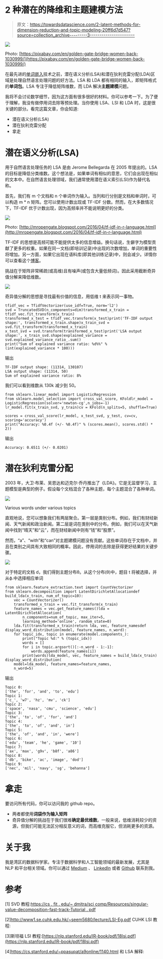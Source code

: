 # 2 种潜在的降维和主题建模方法

> 原文：<https://towardsdatascience.com/2-latent-methods-for-dimension-reduction-and-topic-modeling-20ff6d7d547?source=collection_archive---------3----------------------->

![](img/6de0ed71b574fc5a607b838e745c1268.png)

Photo: [https://pixabay.com/en/golden-gate-bridge-women-back-1030999/](https://pixabay.com/en/golden-gate-bridge-women-back-1030999/)

在最先进的[单词嵌入](/3-silver-bullets-of-word-embedding-in-nlp-10fa8f50cc5a)技术之前，潜在语义分析(LSA)和潜在狄利克雷分配(LDA)区域是处理自然语言处理问题的好方法。LSA 和 LDA 都有相同的输入，即矩阵格式的**单词包**。LSA 专注于降低矩阵维数，而 LDA 解决**主题建模**问题。

我将不会讨论数学细节，因为这方面有很多很好的材料。你可以参考一下。为了便于理解，我没有做停用词去除等预处理。当你使用 LSA、LSI 和 LDA 时，这是很关键的部分。看完这篇文章，你会知道:

*   潜在语义分析(LSA)
*   潜在狄利克雷分配
*   拿走

# 潜在语义分析(LSA)

用于自然语言处理任务的 LSA 是由 Jerome Bellegarda 在 2005 年提出的。LSA 的目标是降低分类维数。这个想法是，如果单词有相似的意思，它们会出现在相似的文本中。在自然语言处理领域，我们通常使用潜在语义索引(LSI)作为替代名称。

首先，我们有 m 个文档和 n 个单词作为输入。当列和行分别是文档和单词时，可以构造 m * n 矩阵。您可以使用计数出现或 TF-IDF 分数。然而，在大多数情况下，TF-IDF 优于计数出现，因为高频率并不能说明更好的分类。

![](img/23fe08ef25361d12c7f3ed244a87e02a.png)

Photo: [http://mropengate.blogspot.com/2016/04/tf-idf-in-r-language.html](http://mropengate.blogspot.com/2016/04/tf-idf-in-r-language.html)

TF-IDF 的思想是高频可能不能提供太多的信息增益。换句话说，生僻字为模型贡献了更多的权重。如果在同一文档(即培训记录)中出现的次数增加，单词的重要性将增加。另一方面，如果它出现在语料库(即其他训练记录)中，则会减少。详情你可以查看这个[博客](/3-basic-approaches-in-bag-of-words-which-are-better-than-word-embeddings-c2cbc7398016)。

挑战在于矩阵非常稀疏(或高维)且有噪声(或包含大量低频词)。因此采用截断奇异值分解来降低维数。

![](img/e884ca7e35e4d53b10d8ac47c70f8fd4.png)

奇异值分解的思想是寻找最有价值的信息，用低维 t 来表示同一事物。

```
tfidf_vec = TfidfVectorizer(use_idf=True, norm='l2')
svd = TruncatedSVD(n_components=dim)transformed_x_train = tfidf_vec.fit_transform(x_train)
transformed_x_test = tfidf_vec.transform(x_test)print('TF-IDF output shape:', transformed_x_train.shape)x_train_svd = svd.fit_transform(transformed_x_train)
x_test_svd = svd.transform(transformed_x_test)print('LSA output shape:', x_train_svd.shape)explained_variance = svd.explained_variance_ratio_.sum()
print("Sum of explained variance ratio: %d%%" % (int(explained_variance * 100)))
```

输出

```
TF-IDF output shape: (11314, 130107)
LSA output shape: (11314, 50)
Sum of explained variance ratio: 8%
```

我们可以看到维数从 130k 减少到 50。

```
from sklearn.linear_model import LogisticRegression
from sklearn.model_selection import cross_val_score, KFoldlr_model = LogisticRegression(solver='newton-cg',n_jobs=-1)
lr_model.fit(x_train_svd, y_train)cv = KFold(n_splits=5, shuffle=True)

scores = cross_val_score(lr_model, x_test_svd, y_test, cv=cv, scoring='accuracy')
print("Accuracy: %0.4f (+/- %0.4f)" % (scores.mean(), scores.std() * 2))
```

输出

```
Accuracy: 0.6511 (+/- 0.0201)
```

# 潜在狄利克雷分配

2003 年，大卫·布莱、吴恩达和迈克尔·乔丹推出了《LDA》。它是无监督学习，主题模型是典型的例子。假设每个文档混合了各种主题，每个主题混合了各种单词。

![](img/c1aa05b3124ceffab8e6b1b592aaf8af.png)

Various words under various topics

直观地说，您可以想象我们有两层聚合。第一层是类别分布。例如，我们有财经新闻、天气新闻和政治新闻。第二层是词在类别中的分布。例如，我们可以在天气新闻中找到“晴天”和“云”，而在财经新闻中则有“钱”和“股票”。

然而，“a”、“with”和“can”对主题建模问题没有贡献。这些单词存在于文档中，并且在类别之间具有大致相同的概率。因此，停用词的去除是获得更好结果的关键步骤。

![](img/d0987ce6430fa39d6752868d8f5e4dbc.png)

对于特定的文档 d，我们得到主题分布θ。从这个分布(θ)中，题目 t 将被选择，并从ϕ.中选择相应单词

```
from sklearn.feature_extraction.text import CountVectorizer
from sklearn.decomposition import LatentDirichletAllocationdef build_lda(x_train, num_of_topic=10):
    vec = CountVectorizer()
    transformed_x_train = vec.fit_transform(x_train)
    feature_names = vec.get_feature_names()lda = LatentDirichletAllocation(
        n_components=num_of_topic, max_iter=5, 
        learning_method='online', random_state=0)
    lda.fit(transformed_x_train)return lda, vec, feature_namesdef display_word_distribution(model, feature_names, n_word):
    for topic_idx, topic in enumerate(model.components_):
        print("Topic %d:" % (topic_idx))
        words = []
        for i in topic.argsort()[:-n_word - 1:-1]:
            words.append(feature_names[i])
        print(words)lda_model, vec, feature_names = build_lda(x_train)
display_word_distribution(
    model=lda_model, feature_names=feature_names, 
    n_word=5)
```

输出

```
Topic 0:
['the', 'for', 'and', 'to', 'edu']
Topic 1:
['c_', 'w7', 'hz', 'mv', 'ck']
Topic 2:
['space', 'nasa', 'cmu', 'science', 'edu']
Topic 3:
['the', 'to', 'of', 'for', 'and']
Topic 4:
['the', 'to', 'of', 'and', 'in']
Topic 5:
['the', 'of', 'and', 'in', 'were']
Topic 6:
['edu', 'team', 'he', 'game', '10']
Topic 7:
['ax', 'max', 'g9v', 'b8f', 'a86']
Topic 8:
['db', 'bike', 'ac', 'image', 'dod']
Topic 9:
['nec', 'mil', 'navy', 'sg', 'behanna']
```

# 拿走

要访问所有代码，你可以访问我的 github repo。

*   两者都使用**词袋作为输入矩阵**
*   奇异值分解的挑战在于我们很难**确定最优维数**。一般来说，低维消耗较少的资源，但我们可能无法区分相反意义的词，而高维克服它，但消耗更多的资源。

# 关于我

我是湾区的数据科学家。专注于数据科学和人工智能领域的最新发展，尤其是 NLP 和平台相关领域。你可以通过 [Medium](http://medium.com/@makcedward/) 、 [LinkedIn](https://www.linkedin.com/in/edwardma1026) 或者 [Github](https://github.com/makcedward) 联系到我。

# 参考

[1] SVD 教程:[https://cs . fit . edu/~ dmitra/sci comp/Resources/singular-value-decomposition-fast-track-Tutorial . pdf](https://cs.fit.edu/~dmitra/SciComp/Resources/singular-value-decomposition-fast-track-tutorial.pdf)

[2]http://www1.se.cuhk.edu.hk/~seem5680/lecture/LSI-Eg.pdf CUHK LSI 教程:

[3]斯坦福 LSI 教程:[https://nlp.stanford.edu/IR-book/pdf/18lsi.pdf](https://nlp.stanford.edu/IR-book/pdf/18lsi.pdf)

[4]https://cs.stanford.edu/~ppasupat/a9online/1140.html 和 LSA 解释: